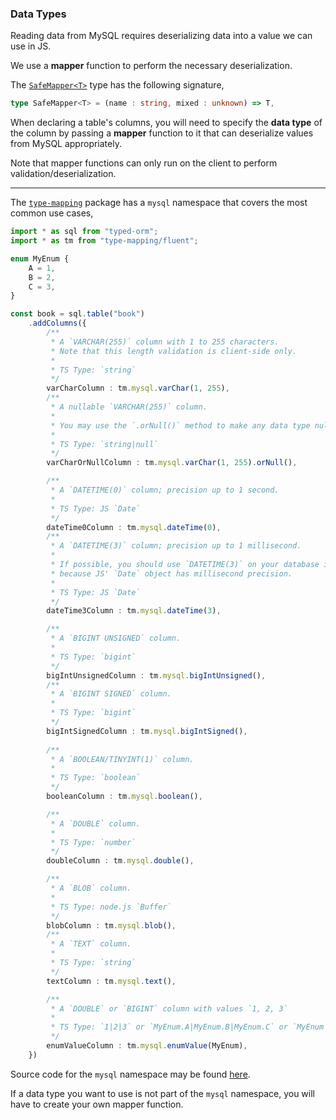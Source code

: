 ### Data Types

Reading data from MySQL requires deserializing data into a value we can use in JS.

We use a **mapper** function to perform the necessary deserialization.

The [`SafeMapper<T>`](https://github.com/AnyhowStep/type-mapping/blob/2fb300d8b05a66ceebe9d19a803ebbc0ff33d7ba/src/mapper/safe-mapper.ts#L16) type has the following signature,

```ts
type SafeMapper<T> = (name : string, mixed : unknown) => T,
```

When declaring a table's columns, you will need to specify the **data type** of the column
by passing a **mapper** function to it that can deserialize values from MySQL appropriately.

Note that mapper functions can only run on the client to perform validation/deserialization.

-----

The [`type-mapping`](https://github.com/AnyhowStep/type-mapping) package has a `mysql` namespace that covers the most common use cases,

```ts
import * as sql from "typed-orm";
import * as tm from "type-mapping/fluent";

enum MyEnum {
    A = 1,
    B = 2,
    C = 3,
}

const book = sql.table("book")
    .addColumns({
        /**
         * A `VARCHAR(255)` column with 1 to 255 characters.
         * Note that this length validation is client-side only.
         * 
         * TS Type: `string`
         */
        varCharColumn : tm.mysql.varChar(1, 255),
        /**
         * A nullable `VARCHAR(255)` column.
         * 
         * You may use the `.orNull()` method to make any data type nullable.
         * 
         * TS Type: `string|null`
         */
        varCharOrNullColumn : tm.mysql.varChar(1, 255).orNull(),

        /**
         * A `DATETIME(0)` column; precision up to 1 second.
         * 
         * TS Type: JS `Date`
         */
        dateTime0Column : tm.mysql.dateTime(0),
        /**
         * A `DATETIME(3)` column; precision up to 1 millisecond.
         * 
         * If possible, you should use `DATETIME(3)` on your database if you're only using the database with JS,
         * because JS' `Date` object has millisecond precision.
         * 
         * TS Type: JS `Date`
         */
        dateTime3Column : tm.mysql.dateTime(3),

        /**
         * A `BIGINT UNSIGNED` column.
         * 
         * TS Type: `bigint`
         */
        bigIntUnsignedColumn : tm.mysql.bigIntUnsigned(),
        /**
         * A `BIGINT SIGNED` column.
         * 
         * TS Type: `bigint`
         */
        bigIntSignedColumn : tm.mysql.bigIntSigned(),
        
        /**
         * A `BOOLEAN/TINYINT(1)` column.
         * 
         * TS Type: `boolean`
         */
        booleanColumn : tm.mysql.boolean(),

        /**
         * A `DOUBLE` column.
         * 
         * TS Type: `number`
         */
        doubleColumn : tm.mysql.double(),

        /**
         * A `BLOB` column.
         * 
         * TS Type: node.js `Buffer`
         */
        blobColumn : tm.mysql.blob(),
        /**
         * A `TEXT` column.
         * 
         * TS Type: `string`
         */
        textColumn : tm.mysql.text(),

        /**
         * A `DOUBLE` or `BIGINT` column with values `1, 2, 3`
         * 
         * TS Type: `1|2|3` or `MyEnum.A|MyEnum.B|MyEnum.C` or `MyEnum`
         */
        enumValueColumn : tm.mysql.enumValue(MyEnum),
    })
```

Source code for the `mysql` namespace may be found [here](https://github.com/AnyhowStep/type-mapping/tree/master/src/mysql-lib).

If a data type you want to use is not part of the `mysql` namespace, you will have to create your own mapper function.